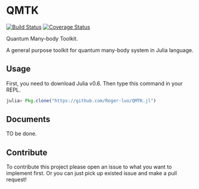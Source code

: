 # QMTK

[![Build Status](https://travis-ci.org/Roger-luo/QMTK.jl.svg?branch=master)](https://travis-ci.org/Roger-luo/QMTK.jl)
[![Coverage Status](https://coveralls.io/repos/github/Roger-luo/QMTK.jl/badge.svg?branch=master)](https://coveralls.io/github/Roger-luo/QMTK.jl?branch=master)

Quantum Many-body Toolkit.

A general purpose toolkit for quantum many-body system in Julia language.

## Usage

First, you need to download Julia v0.6. Then type this command in your REPL.

```julia
julia> Pkg.clone("https://github.com/Roger-luo/QMTK.jl")
```

## Documents

TO be done.

## Contribute

To contribute this project please open an issue to what you want to implement first. Or you can just pick up existed issue and make a pull request!
